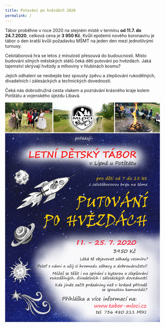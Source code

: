 ```yaml
---
title: Putování po hvězdách 2020
permalink: /
---
```


Tábor proběhne v roce 2020 na stejném místě v termínu
**od 11.7. do 24.7.2020**, celková cena je **3 950 Kč**.
Kvůli epidemii nového koronaviru je tábor o den kratší
kvůli požadavku MŠMT na jeden den mezi jednotlivými turnusy.

Celotáborová hra se letos z minulosti přesouvá do budoucnosti.
Místo budování silných městských států čeká děti putování po hvězdách.
Jaká tajemství skrývají hvězdy a mlhoviny v hlubinách kosmu?

Jejich odhalení se neobejde bez spousty zpěvu a zlepšování rukodělných,
divadelních i zálesáckých a technických dovedností.

Čeká nás dobrodružná cesta vlakem a poznávání krásného kraje kolem
Potštátu a vojenského újezdu Libavá.

<a href="/assets/img/2020/01.jpg" >
  <img class="" src="/assets/img/2020/01.jpg" />
</a>
